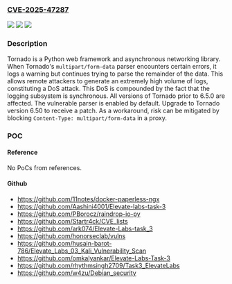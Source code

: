 ### [CVE-2025-47287](https://cve.mitre.org/cgi-bin/cvename.cgi?name=CVE-2025-47287)
![](https://img.shields.io/static/v1?label=Product&message=tornado&color=blue)
![](https://img.shields.io/static/v1?label=Version&message=%3C%206.5.0%20&color=brightgreen)
![](https://img.shields.io/static/v1?label=Vulnerability&message=CWE-770%3A%20Allocation%20of%20Resources%20Without%20Limits%20or%20Throttling&color=brightgreen)

### Description

Tornado is a Python web framework and asynchronous networking library. When Tornado's ``multipart/form-data`` parser encounters certain errors, it logs a warning but continues trying to parse the remainder of the data. This allows remote attackers to generate an extremely high volume of logs, constituting a DoS attack. This DoS is compounded by the fact that the logging subsystem is synchronous. All versions of Tornado prior to 6.5.0 are affected. The vulnerable parser is enabled by default. Upgrade to Tornado version 6.50 to receive a patch. As a workaround, risk can be mitigated by blocking `Content-Type: multipart/form-data` in a proxy.

### POC

#### Reference
No PoCs from references.

#### Github
- https://github.com/11notes/docker-paperless-ngx
- https://github.com/Aashini4001/Elevate-labs-task-3
- https://github.com/PBorocz/raindrop-io-py
- https://github.com/Startr4ck/CVE_lists
- https://github.com/ark074/Elevate-Labs-task_3
- https://github.com/honorseclab/vulns
- https://github.com/husain-barot-786/Elevate_Labs_03_Kali_Vulnerability_Scan
- https://github.com/omkalyankar/Elevate-Labs-Task-3
- https://github.com/rhythmsingh2709/Task3_ElevateLabs
- https://github.com/w4zu/Debian_security

